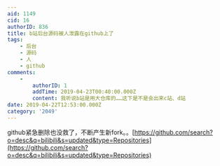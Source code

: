 ```yaml
---
aid: 1149
cid: 16
authorID: 836
title: b站后台源码被人泄露在github上了
tags:
    - 后台
    - 源码
    - 人
    - github
comments:
    -
        authorID: 1
        addTime: 2019-04-23T00:40:00.000Z
        content: 我听说b站是用大仓库的……这下是不是会出来c站、d站
date: 2019-04-22T12:53:00.000Z
category: '2049'
---
```


github紧急删除也没救了，不断产生新fork。。[https://github.com/search?o=desc&q=bilibili&s=updated&type=Repositories](https://github.com/search?o=desc&q=bilibili&s=updated&type=Repositories)
